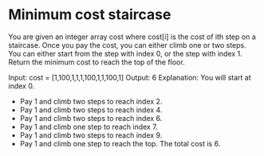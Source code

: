 # Minimum cost staircase
You are given an integer array cost where cost[i] is the cost of ith step on a staircase. Once you pay the cost, you can either climb one or two steps.  You can either start from the step with index 0, or the step with index 1.  Return the minimum cost to reach the top of the floor.   

Input: cost = [1,100,1,1,1,100,1,1,100,1]
Output: 6
Explanation: You will start at index 0.
- Pay 1 and climb two steps to reach index 2.
- Pay 1 and climb two steps to reach index 4.
- Pay 1 and climb two steps to reach index 6.
- Pay 1 and climb one step to reach index 7.
- Pay 1 and climb two steps to reach index 9.
- Pay 1 and climb one step to reach the top.
The total cost is 6.

